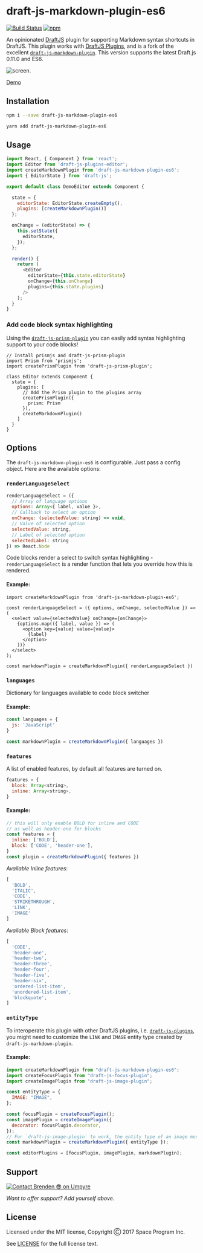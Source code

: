 draft-js-markdown-plugin-es6
==================================

[![Build Status](https://travis-ci.org/brndnmtthws/draft-js-markdown-plugin-es6.svg?branch=master)](https://travis-ci.org/brndnmtthws/draft-js-markdown-plugin-es6)
[![npm](https://img.shields.io/npm/v/draft-js-markdown-plugin-es6.svg)][npm]

An opinionated [DraftJS] plugin for supporting Markdown syntax shortcuts in DraftJS. This plugin works with [DraftJS Plugins], and is a fork of the excellent [`draft-js-markdown-plugin`](https://github.com/withspectrum/draft-js-markdown-plugin).  This version supports the latest Draft.js 0.11.0 and ES6.

![screen](screen.gif).

[Demo](https://brndnmtthws.github.io/draft-js-markdown-plugin-es6/)

## Installation

```sh
npm i --save draft-js-markdown-plugin-es6
```

```sh
yarn add draft-js-markdown-plugin-es6
```

## Usage

```js
import React, { Component } from 'react';
import Editor from 'draft-js-plugins-editor';
import createMarkdownPlugin from 'draft-js-markdown-plugin-es6';
import { EditorState } from 'draft-js';

export default class DemoEditor extends Component {

  state = {
    editorState: EditorState.createEmpty(),
    plugins: [createMarkdownPlugin()]
  };

  onChange = (editorState) => {
    this.setState({
      editorState,
    });
  };

  render() {
    return (
      <Editor
        editorState={this.state.editorState}
        onChange={this.onChange}
        plugins={this.state.plugins}
      />
    );
  }
}
```

### Add code block syntax highlighting

Using the [`draft-js-prism-plugin`](https://github.com/withspectrum/draft-js-prism-plugin) you can easily add syntax highlighting support to your code blocks!

```JS
// Install prismjs and draft-js-prism-plugin
import Prism from 'prismjs';
import createPrismPlugin from 'draft-js-prism-plugin';

class Editor extends Component {
  state = {
    plugins: [
      // Add the Prism plugin to the plugins array
      createPrismPlugin({
        prism: Prism
      }),
      createMarkdownPlugin()
    ]
  }
}
```

## Options

The `draft-js-markdown-plugin-es6` is configurable. Just pass a config object. Here are the available options:

### `renderLanguageSelect`

```js
renderLanguageSelect = ({
  // Array of language options
  options: Array<{ label, value }>,
  // Callback to select an option
  onChange: (selectedValue: string) => void,
  // Value of selected option
  selectedValue: string,
  // Label of selected option
  selectedLabel: string
}) => React.Node
```

Code blocks render a select to switch syntax highlighting - `renderLanguageSelect` is a render function that lets you override how this is rendered. 

#### Example:

```
import createMarkdownPlugin from 'draft-js-markdown-plugin-es6';

const renderLanguageSelect = ({ options, onChange, selectedValue }) => (
  <select value={selectedValue} onChange={onChange}>
    {options.map(({ label, value }) => (
      <option key={value} value={value}>
        {label}
      </option>
    ))}
  </select>
);

const markdownPlugin = createMarkdownPlugin({ renderLanguageSelect })
```

### `languages`

Dictionary for languages available to code block switcher

#### Example:

```js
const languages = {
  js: 'JavaScript'
}

const markdownPlugin = createMarkdownPlugin({ languages })
```

### `features`

A list of enabled features, by default all features are turned on.

```js
features = {
  block: Array<string>,
  inline: Array<string>,
}
```

#### Example:

```js
// this will only enable BOLD for inline and CODE
// as well as header-one for blocks
const features = {
  inline: ['BOLD'],
  block: ['CODE', 'header-one'],
}
const plugin = createMarkdownPlugin({ features })
```

*Available Inline features*:

```js
[
  'BOLD',
  'ITALIC',
  'CODE',
  'STRIKETHROUGH',
  'LINK',
  'IMAGE'
]
```

*Available Block features*:

```js
[
  'CODE',
  'header-one',
  'header-two',
  'header-three',
  'header-four',
  'header-five',
  'header-six',
  'ordered-list-item',
  'unordered-list-item',
  'blockquote',
]
```

### `entityType`

To interoperate this plugin with other DraftJS plugins, i.e. [`draft-js-plugins`](https://github.com/draft-js-plugins/draft-js-plugins), you might need to customize the `LINK` and `IMAGE` entity type created by `draft-js-markdown-plugin`.

#### Example:

```js
import createMarkdownPlugin from "draft-js-markdown-plugin-es6";
import createFocusPlugin from "draft-js-focus-plugin";
import createImagePlugin from "draft-js-image-plugin";

const entityType = {
  IMAGE: "IMAGE",
};

const focusPlugin = createFocusPlugin();
const imagePlugin = createImagePlugin({
  decorator: focusPlugin.decorator,
});
// For `draft-js-image-plugin` to work, the entity type of an image must be `IMAGE`.
const markdownPlugin = createMarkdownPlugin({ entityType });

const editorPlugins = [focusPlugin, imagePlugin, markdownPlugin];
```

## Support

[![Contact Brenden 😎 on Umpyre](https://api.umpyre.com/badge/634c76f3513240a4bec1eda7fb5db7ea/badge.svg?width=211.275&height=68.04&name=Brenden%20%F0%9F%98%8E&font_size=18&style=light)](https://umpyre.com/u/634c76f3513240a4bec1eda7fb5db7ea)

_Want to offer support? Add yourself above._

## License

Licensed under the MIT license, Copyright Ⓒ 2017 Space Program Inc.

See [LICENSE] for the full license text.

[DraftJS]: https://facebook.github.io/draft-js/
[DraftJS Plugins]: https://github.com/draft-js-plugins/draft-js-plugins
[LICENSE]: ./LICENSE
[npm]: https://www.npmjs.com/package/draft-js-markdown-plugin-es6
